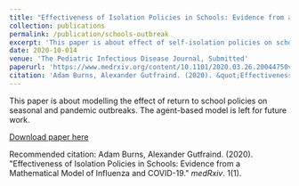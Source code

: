 ```yaml
---
title: "Effectiveness of Isolation Policies in Schools: Evidence from a Mathematical Model of Influenza and COVID-19"
collection: publications
permalink: /publication/schools-outbreak
excerpt: 'This paper is about effect of self-isolation policies on schools with outbreaks.'
date: 2020-10-014
venue: 'The Pediatric Infectious Disease Journal, Submitted'
paperurl: 'https://www.medrxiv.org/content/10.1101/2020.03.26.20044750v1'
citation: 'Adam Burns, Alexander Gutfraind. (2020). &quot;Effectiveness of Isolation Policies in Schools: Evidence from a Mathematical Model of Influenza and COVID-19.&quot; <i>medRxiv</i>. 1(1).'
---
```

This paper is about modelling the effect of return to school policies on seasonal and pandemic outbreaks. The agent-based model is left for future work.

[Download paper here](https://www.medrxiv.org/content/10.1101/2020.03.26.20044750v1)

Recommended citation: Adam Burns, Alexander Gutfraind. (2020). "Effectiveness of Isolation Policies in Schools: Evidence from a Mathematical Model of Influenza and COVID-19." <i>medRxiv</i>. 1(1).
